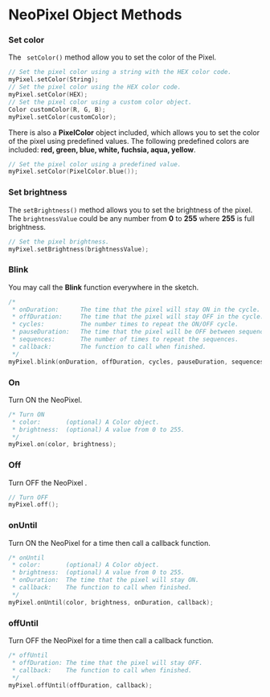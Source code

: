 # NeoPixel Object Methods



### Set color

The ``` setColor()``` method allow you to set the color of the Pixel. 

```c++
// Set the pixel color using a string with the HEX color code.
myPixel.setColor(String);
// Set the pixel color using the HEX color code.
myPixel.setColor(HEX);
// Set the pixel color using a custom color object.
Color customColor(R, G, B);
myPixel.setColor(customColor);
```

There is also a **PixelColor** object included, which allows you to set the color of the pixel using predefined values. The following predefined colors are included: **red, green, blue, white, fuchsia, aqua, yellow**.

```c++
// Set the pixel color using a predefined value.
myPixel.setColor(PixelColor.blue());
```



### Set brightness

The ```setBrightness()```  method allows you to set the brightness of the pixel. The ```brightnessValue``` could be any number from **0** to **255** where **255** is full brightness.

```c++
// Set the pixel brightness.
myPixel.setBrightness(brightnessValue);
```



### Blink

You may call the **Blink** function everywhere in the sketch. 

```c++
/* 
 * onDuration: 		The time that the pixel will stay ON in the cycle.
 * offDuration: 	The time that the pixel will stay OFF in the cycle.
 * cycles: 			The number times to repeat the ON/OFF cycle.
 * pauseDuration: 	The time that the pixel will be OFF between sequences.
 * sequences: 		The number of times to repeat the sequences.
 * callback: 		The function to call when finished.
 */
myPixel.blink(onDuration, offDuration, cycles, pauseDuration, sequences, callback);
```



### On

Turn ON the NeoPixel.

```` c++
/* Turn ON
 * color: 		(optional) A Color object.
 * brightness: 	(optional) A value from 0 to 255.
 */
myPixel.on(color, brightness);
````



### Off

Turn OFF the NeoPixel .

```` c++
// Turn OFF
myPixel.off();
````



### onUntil

Turn ON the NeoPixel for a time then call a callback function.

```` c++
/* onUntil
 * color:       (optional) A Color object.
 * brightness: 	(optional) A value from 0 to 255.
 * onDuration: 	The time that the pixel will stay ON.
 * callback: 	The function to call when finished.
 */
myPixel.onUntil(color, brightness, onDuration, callback);
````



### offUntil

Turn OFF the NeoPixel for a time then call a callback function.

```` c++
/* offUntil
 * offDuration: The time that the pixel will stay OFF.
 * callback: 	The function to call when finished.
 */
myPixel.offUntil(offDuration, callback);
````

